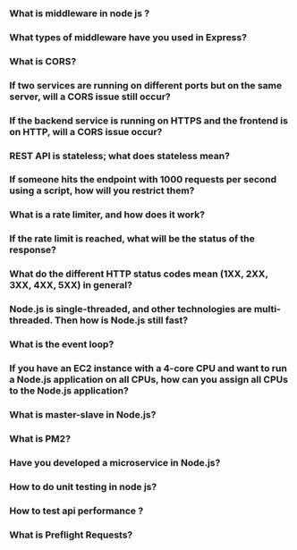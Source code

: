 ### What is middleware in node js ?
### What types of middleware have you used in Express?
### What is CORS?
### If two services are running on different ports but on the same server, will a CORS issue still occur?
### If the backend service is running on HTTPS and the frontend is on HTTP, will a CORS issue occur?
### REST API is stateless; what does stateless mean?
### If someone hits the endpoint with 1000 requests per second using a script, how will you restrict them?
### What is a rate limiter, and how does it work?
### If the rate limit is reached, what will be the status of the response?
### What do the different HTTP status codes mean (1XX, 2XX, 3XX, 4XX, 5XX) in general?
### Node.js is single-threaded, and other technologies are multi-threaded. Then how is Node.js still fast?
### What is the event loop?
### If you have an EC2 instance with a 4-core CPU and want to run a Node.js application on all CPUs, how can you assign all CPUs to the Node.js application?
### What is master-slave in Node.js?
### What is PM2?
### Have you developed a microservice in Node.js?
### How to do unit testing in node js?
### How to test api performance ?
### What is Preflight Requests?


